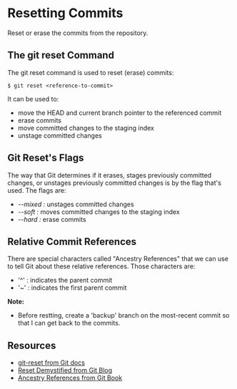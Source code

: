 # Resetting Commits
Reset or erase the commits from the repository.

## The git reset Command
The git reset command is used to reset (erase) commits:
```
$ git reset <reference-to-commit>
```
It can be used to:
  - move the HEAD and current branch pointer to the referenced commit
  - erase commits
  - move committed changes to the staging index
  - unstage committed changes
  
## Git Reset's Flags
The way that Git determines if it erases, stages previously committed changes, or unstages previously committed changes is by the flag that's used. The flags are:

  - *--mixed :* unstages committed changes
  - *--soft :* moves committed changes to the staging index
  - *--hard :* erase commits
  
 ## Relative Commit References
 There are special characters called "Ancestry References" that we can use to tell Git about these relative references. Those characters are:
  - '^' : indicates the parent commit
  - '~' : indicates the first parent commit
  
 **Note:**
  - Before restting, create a 'backup' branch on the most-recent commit so that I can get back to the commits.
 
 ## Resources 
  - [git-reset from Git docs](https://git-scm.com/docs/git-reset)
  - [Reset Demystified from Git Blog](https://git-scm.com/book/en/v2/Git-Tools-Reset-Demystified)
  - [Ancestry References from Git Book](https://git-scm.com/book/en/v2/Git-Tools-Revision-Selection#Ancestry-References)
